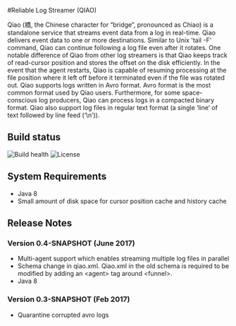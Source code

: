 #Reliable Log Streamer (QIAO)

Qiao (橋, the Chinese character for “bridge”, pronounced as Chiao) is a standalone service that streams event data from a log in real-time.  Qiao delivers event data to one or more destinations. Similar to Unix 'tail -F' command, Qiao can continue following a log file even after it rotates. One notable difference of Qiao from other log streamers is that Qiao keeps track of read-cursor position and stores the offset on the disk efficiently. In the event that the agent restarts, Qiao is capable of resuming processing at the file position where it left off before it terminated even if the file was rotated out. Qiao supports logs written in Avro format.  Avro format is the most common format used by Qiao users.  Furthermore, for some space-conscious log producers, Qiao can process logs in a compacted binary format.  Qiao also support log files in regular text format (a single ‘line’ of text followed by line feed (‘\n’)). 

## Build status

![Build health](https://travis-ci.org/aol/qiao.svg)
![License](http://img.shields.io/badge/license-APACHE2-blue.svg)

## System Requirements
* Java 8
* Small amount of disk space for cursor position cache and history cache


## Release Notes
### Version 0.4-SNAPSHOT (June 2017)
* Multi-agent support which enables streaming multiple log files in parallel
* Schema change in qiao.xml.  Qiao.xml in the old schema is required to be modified by adding an \<agent\> tag around \<funnel\>.
* Java 8 


### Version 0.3-SNAPSHOT (Feb 2017)
* Quarantine corrupted avro logs

